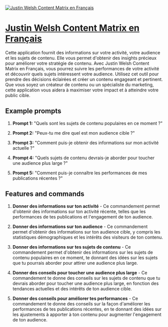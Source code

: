 [![Justin Welsh Content Matrix en Français](https://files.oaiusercontent.com/file-UZcSVG3p2wdrJ1Y21JcVlXhv?se=2123-10-20T08%3A44%3A44Z&sp=r&sv=2021-08-06&sr=b&rscc=max-age%3D31536000%2C%20immutable&rscd=attachment%3B%20filename%3D1614377708325.jpeg&sig=cKBVlKb60wCr4FHoeHY3vgR0sHq2LaMDk74b2HP/4T4%3D)](https://chat.openai.com/g/g-C823x9xP4-justin-welsh-content-matrix-en-francais)

# [Justin Welsh Content Matrix en Français](https://chat.openai.com/g/g-C823x9xP4-justin-welsh-content-matrix-en-francais)

Cette application fournit des informations sur votre activité, votre audience et les sujets de contenu. Elle vous permet d'obtenir des insights précieux pour améliorer votre stratégie de contenu. Avec Justin Welsh Content Matrix en Français, vous pourrez suivre les performances de votre activité et découvrir quels sujets intéressent votre audience. Utilisez cet outil pour prendre des décisions éclairées et créer un contenu engageant et pertinent. Que vous soyez un créateur de contenu ou un spécialiste du marketing, cette application vous aidera à maximiser votre impact et à atteindre votre public cible.

## Example prompts

1. **Prompt 1:** "Quels sont les sujets de contenu populaires en ce moment ?"

2. **Prompt 2:** "Peux-tu me dire quel est mon audience cible ?"

3. **Prompt 3:** "Comment puis-je obtenir des informations sur mon activité actuelle ?"

4. **Prompt 4:** "Quels sujets de contenu devrais-je aborder pour toucher une audience plus large ?"

5. **Prompt 5:** "Comment puis-je connaître les performances de mes publications récentes ?"


## Features and commands

1. **Donner des informations sur ton activité** - Ce commandement permet d'obtenir des informations sur ton activité récente, telles que les performances de tes publications et l'engagement de ton audience.
   
2. **Donner des informations sur ton audience** - Ce commandement permet d'obtenir des informations sur ton audience cible, y compris les statistiques démographiques et les intérêts des visiteurs de ton contenu.
   
3. **Donner des informations sur tes sujets de contenu** - Ce commandement permet d'obtenir des informations sur les sujets de contenu populaires en ce moment, te donnant des idées sur les sujets que tu pourrais aborder pour attirer une audience plus large.
   
4. **Donner des conseils pour toucher une audience plus large** - Ce commandement te donne des conseils sur les sujets de contenu que tu devrais aborder pour toucher une audience plus large, en fonction des tendances actuelles et des intérêts de ton audience cible.
   
5. **Donner des conseils pour améliorer tes performances** - Ce commandement te donne des conseils sur la façon d'améliorer les performances de tes publications récentes, en te donnant des idées sur les ajustements à apporter à ton contenu pour augmenter l'engagement de ton audience.